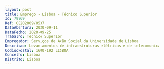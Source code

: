 ```yaml
--- 
layout: post
title: Emprego - Lisboa - Técnico Superior
Id: 79969
Ref: OE202009/0537
DataAbertura: 2020-09-11
DataFecho: 2020-09-25
Trabalho: Técnico Superior
Empregador: Serviços de Ação Social da Universidade de Lisboa
Descricao: Levantamentos de infraestruturas elétricas e de telecomunicações (ITED e ITUR) dos edifíciose espaços exteriores Elaboração de estudos e projetos de instalações elétricas de baixa tensão, nomeadamente deredes de distribuição de energia, rede ITED e segurança contra incêndio, no âmbito de construção,conservação e ou remodelação e adaptação dos edifícios dos SASULisboa Acompanhamento de projetos em obra no âmbito da assistência técnica Fiscalização de empreitadas de obras públicas Acompanhamento técnico de aquisição de bens e serviços para os SASULisboa Elaboração de cadernos de encargos e programas de procedimentos de empreitadas de obraspúblicas e aquisição nos termos do Código de Contratação Pública (CCP) Participação nos processos de procedimentos de empreitadas de obras públicas e aquisição,nos termos do Código de Contratação Pública (CCP), como membro de júri Elaborar levantamentos de instalações elétricas de baixa tensão em edifícios e espaços exterioresdos SASULisboa, nomeadamente de rede de distribuição de energia e rede de Infraestruturasde Telecomunicações em Edifícios (ITED) e segurança contra riscos de incêndio (SCIE) Elaborar levantamento das necessidades de intervenção a nível de conservação e ou remodelaçãoe adaptação das instalações elétricas, ITED e SCIE dos edifícios dos SASULisboa, coma elaboração de medições, orçamento e respetivos pareceres técnicos Elaborar estudos e projetos de instalações elétricas, ITED e SCIE, no âmbito de construção,conservação e ou remodelação e adaptação dos edifícios dos SASULisboa e efetuar a respetivaassistência técnica em obra Elaborar projetos que visem a melhoria da eficiência energética dos edifícios.Exercer as funções de técnico responsável pelas instalações elétricas dos edifícios geridospelos SASULisboa Elaborar peças procedimentais de empreitadas de obras públicas e aquisições de bens eserviços para os SASULisboa nos termos do código de contratos públicos Participar nos processos de concurso como membro de júri Fiscalizar empreitadas dos SASULisboa Acompanhar tecnicamente as aquisições de bens e serviços para os SASULisboa Elaborar e acompanhar processos administrativos no âmbito do Departamento de Gestão dePatrimónio e Recursos Técnicos (DGPRT).
CodigoPostal: 1600-192 LISBOA
Concelho: Lisboa
Distrito: Lisboa
--- 
```


